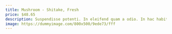 ```yaml
---
title: Mushroom - Shitake, Fresh
price: $48.65
description: Suspendisse potenti. In eleifend quam a odio. In hac habitasse platea dictumst.
image: https://dummyimage.com/800x500/9ede73/fff
---
```

